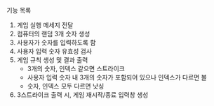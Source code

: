 기능 목록

1. 게임 실행 메세지 전달
2. 컴퓨터의 랜덤 3개 숫자 생성
3. 사용자가 숫자를 입력하도록 함
4. 사용자 입력 숫자 유효성 검사
5. 게임 규칙 생성 및 결과 출력
    - 3개의 숫자, 인덱스 같으면 스트라이크
    - 사용자 입력 숫자 내 3개의 숫자가 포함되어 있으나 인덱스가 다르면 볼
    - 숫자, 인덱스 모두 다르면 낫싱
6. 3스트라이크 출력 시, 게임 재시작/종료 입력창 생성
